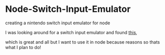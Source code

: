 # Node-Switch-Input-Emulator
creating a nintendo switch input emulator for node

I was looking around for a switch input emulator and found [this](https://github.com/javmarina/Nintendo-Switch-Remote-Control),

which is great and all but I want to use it in node because reasons so thats what I plan to do!
